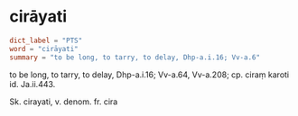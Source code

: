 # cirāyati

``` toml
dict_label = "PTS"
word = "cirāyati"
summary = "to be long, to tarry, to delay, Dhp-a.i.16; Vv-a.6"
```

to be long, to tarry, to delay, Dhp\-a.i.16; Vv\-a.64, Vv\-a.208; cp. ciraṃ karoti id. Ja.ii.443.

Sk. cirayati, v. denom. fr. cira

